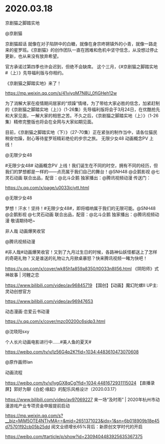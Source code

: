 # 2020.03.18

京剧猫之脚踏实地

@京剧猫                            

京剧猫超话 就像在对子陷阱中的白糖，就像在身宗咚锵镇外的小青，就像一路走来的星罗班。《京剧猫》的创作团队一直在困难和危机中坚守信念，从没想过停止更新，也从来没有放弃希望。

官方承诺过第四季也许会迟到，但绝不会缺席。
这个三月，《#京剧猫之脚踏实地#（上）》先导福利版与你相约。


《京剧猫之脚踏实地》来了！

https://mp.weixin.qq.com/s/41viyoM7N8U_0fjGHeh12w

为了消解大家在疫情期间居家的“烦躁”情绪，为了带给大家必胜的信念，加紧赶制的《京剧猫之脚踏实地（上）》（1-26集）先导福利版将会于3月24日，在优酷抢先和大家见面，一解大家的相思之苦。不久之后，《京剧猫之脚踏实地（上）》（1-26集）精修完整版也将会在全网与大家如期见面。

目前，《京剧猫之脚踏实地（下）》（27-70集）正在紧张的制作当中，请各位猫民稍安勿躁，耐心等待星罗班精彩绝伦的步宗之旅。
无限少女48  动画概念PV 上线！

@无限少女48                            

#无限少女48# 动画概念PV 上线！我们诞生在不同的时空，拥有不同的经历，但我们的梦想都是一样的——点亮属于我们自己的舞台！@SNH48 @企鹅影视 @七灵石动画 联合出品，配音：@北斗企鹅  独家播出：@腾讯视频动漫  传送门：

https://v.qq.com/x/page/u0033icjytt.html


@无限少女48                            

梦想！汗水！坚持！#无限少女48#，即将唱响属于我们的无限可能。@SNH48  @企鹅影视  @七灵石动画  联合出品，配音：@北斗企鹅  独家播出：@腾讯视频动漫  敬请期待吧~


非人哉 动画爆笑收官

@腾讯视频动漫                            

#非人哉#动画爆笑收官！又到了九月过生日的时候，各路神仙妖怪都送上了怎样的奇葩礼物？又是谁送的礼物让九月掀桌暴怒？快来腾讯视频一睹为快吧！

https://v.qq.com/x/cover/wk85h1a859a8350/t0033n8ll56.html
《阴阳师》式神故事 | 河鲤之恋

https://www.bilibili.com/video/av96845719
 【国创】【动画】魔幻陀螺II UP主: 灵动创想官方

https://www.bilibili.com/video/av96947653


动态漫画·恋爱云书动漫

https://v.qq.com/x/cover/mzc00200c6sidp3.html

@沈晓阳sxy 

个人长片动画电影进行中……#美人鱼的夏天#

https://weibo.com/tv/v/Iz56G4p2K?fid=1034:4483610473070608

@原作画师lan         

动画流程

https://weibo.com/tv/v/IygGX8qCg?fid=1034:4481672931115024
【直播录屏】郭好为聊《白蛇·缘起》的配乐风格设计（2020.03.17）

https://www.bilibili.com/video/av97069227
 来一场“及时雨” | 2020年杭州市动漫游戏产业专项资金申报提前启动

https://mp.weixin.qq.com/s?__biz=MjM5OTE4NTIyMA==&mid=2651371023&idx=1&sn=6b018909b18e45d75701f92cb05b25dd 
阅文业绩增长65%背后：新原创文学时代的开启

https://weibo.com/ttarticle/p/show?id=2309404483925635367375